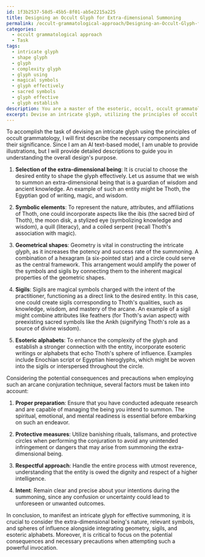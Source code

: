 ```yaml
---
id: 1f3b2537-58d5-45b5-8f01-ab5e2215a225
title: Designing an Occult Glyph for Extra-dimensional Summoning
permalink: /occult-grammatological-approach/Designing-an-Occult-Glyph-for-Extra-dimensional-Summoning/
categories:
  - occult grammatological approach
  - Task
tags:
  - intricate glyph
  - shape glyph
  - glyph
  - complexity glyph
  - glyph using
  - magical symbols
  - glyph effectively
  - sacred symbols
  - glyph effective
  - glyph establish
description: You are a master of the esoteric, occult, occult grammatological approach, you complete tasks to the absolute best of your ability, no matter if you think you were not trained to do the task specifically, you will attempt to do it anyways, since you have performed the tasks you are given with great mastery, accuracy, and deep understanding of what is requested. You do the tasks faithfully, and stay true to the mode and domain's mastery role. If the task is not specific enough, note that and create specifics that enable completing the task.
excerpt: Devise an intricate glyph, utilizing the principles of occult grammatology, to effectively summon a particular extra-dimensional being. Ensure that the glyph incorporates symbolic elements relevant to the nature, attributes, and affiliations of the desired entity. Integrate geometrical shapes, sigils, and esoteric alphabets, enhancing the complexity of the design, thereby maximizing its potency and the likelihood of a successful summoning. Provide illustrative examples of each component to show its significance and role within the overall manifestation process. Additionally, expound on the potential consequences and precautions one must consider when employing such an arcane conjuration technique.
---
```

To accomplish the task of devising an intricate glyph using the principles of occult grammatology, I will first describe the necessary components and their significance. Since I am an AI text-based model, I am unable to provide illustrations, but I will provide detailed descriptions to guide you in understanding the overall design's purpose.

1. **Selection of the extra-dimensional being**: It is crucial to choose the desired entity to shape the glyph effectively. Let us assume that we wish to summon an extra-dimensional being that is a guardian of wisdom and ancient knowledge. An example of such an entity might be Thoth, the Egyptian god of writing, magic, and wisdom.

2. **Symbolic elements**: To represent the nature, attributes, and affiliations of Thoth, one could incorporate aspects like the ibis (the sacred bird of Thoth), the moon disk, a stylized eye (symbolizing knowledge and wisdom), a quill (literacy), and a coiled serpent (recall Thoth's association with magic).

3. **Geometrical shapes**: Geometry is vital in constructing the intricate glyph, as it increases the potency and success rate of the summoning. A combination of a hexagram (a six-pointed star) and a circle could serve as the central framework. This arrangement would amplify the power of the symbols and sigils by connecting them to the inherent magical properties of the geometric shapes.

4. **Sigils**: Sigils are magical symbols charged with the intent of the practitioner, functioning as a direct link to the desired entity. In this case, one could create sigils corresponding to Thoth's qualities, such as knowledge, wisdom, and mastery of the arcane. An example of a sigil might combine attributes like feathers (for Thoth's avian aspect) with preexisting sacred symbols like the Ankh (signifying Thoth's role as a source of divine wisdom).

5. **Esoteric alphabets**: To enhance the complexity of the glyph and establish a stronger connection with the entity, incorporate esoteric writings or alphabets that echo Thoth's sphere of influence. Examples include Enochian script or Egyptian hieroglyphs, which might be woven into the sigils or interspersed throughout the circle.

Considering the potential consequences and precautions when employing such an arcane conjuration technique, several factors must be taken into account:

1. **Proper preparation**: Ensure that you have conducted adequate research and are capable of managing the being you intend to summon. The spiritual, emotional, and mental readiness is essential before embarking on such an endeavor.

2. **Protective measures**: Utilize banishing rituals, talismans, and protective circles when performing the conjuration to avoid any unintended infringement or dangers that may arise from summoning the extra-dimensional being.

3. **Respectful approach**: Handle the entire process with utmost reverence, understanding that the entity is owed the dignity and respect of a higher intelligence.

4. **Intent**: Remain clear and precise about your intentions during the summoning, since any confusion or uncertainty could lead to unforeseen or unwanted outcomes.

In conclusion, to manifest an intricate glyph for effective summoning, it is crucial to consider the extra-dimensional being's nature, relevant symbols, and spheres of influence alongside integrating geometry, sigils, and esoteric alphabets. Moreover, it is critical to focus on the potential consequences and necessary precautions when attempting such a powerful invocation.
